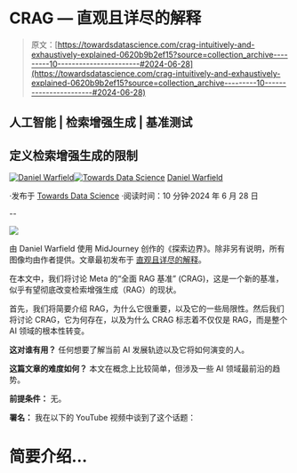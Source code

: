 # CRAG — 直观且详尽的解释

> 原文：[https://towardsdatascience.com/crag-intuitively-and-exhaustively-explained-0620b9b2ef15?source=collection_archive---------10-----------------------#2024-06-28](https://towardsdatascience.com/crag-intuitively-and-exhaustively-explained-0620b9b2ef15?source=collection_archive---------10-----------------------#2024-06-28)

## 人工智能 | 检索增强生成 | 基准测试

## 定义检索增强生成的限制

[](https://medium.com/@danielwarfield1?source=post_page---byline--0620b9b2ef15--------------------------------)[![Daniel Warfield](../Images/c1c8b4dd514f6813e08e401401324bca.png)](https://medium.com/@danielwarfield1?source=post_page---byline--0620b9b2ef15--------------------------------)[](https://towardsdatascience.com/?source=post_page---byline--0620b9b2ef15--------------------------------)[![Towards Data Science](../Images/a6ff2676ffcc0c7aad8aaf1d79379785.png)](https://towardsdatascience.com/?source=post_page---byline--0620b9b2ef15--------------------------------) [Daniel Warfield](https://medium.com/@danielwarfield1?source=post_page---byline--0620b9b2ef15--------------------------------)

·发布于 [Towards Data Science](https://towardsdatascience.com/?source=post_page---byline--0620b9b2ef15--------------------------------) ·阅读时间：10 分钟·2024 年 6 月 28 日

--

![](../Images/54aee465024de71306888b742ca161d2.png)

由 Daniel Warfield 使用 MidJourney 创作的《探索边界》。除非另有说明，所有图像均由作者提供。文章最初发布于 [直观且详尽的解释](https://iaee.substack.com/)。

在本文中，我们将讨论 Meta 的“全面 RAG 基准” (CRAG)，这是一个新的基准，似乎有望彻底改变检索增强生成（RAG）的现状。

首先，我们将简要介绍 RAG，为什么它很重要，以及它的一些局限性。然后我们将讨论 CRAG，它为何存在，以及为什么 CRAG 标志着不仅仅是 RAG，而是整个 AI 领域的根本性转变。

**这对谁有用？** 任何想要了解当前 AI 发展轨迹以及它将如何演变的人。

**这篇文章的难度如何？** 本文在概念上比较简单，但涉及一些 AI 领域最前沿的趋势。

**前提条件：** 无。

**署名：** 我在以下的 YouTube 视频中谈到了这个话题：

# 简要介绍…
